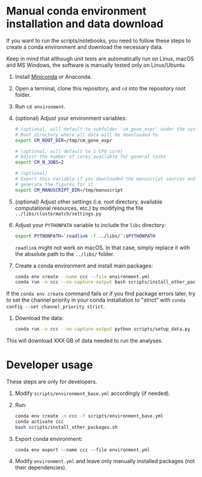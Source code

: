 # Manual conda environment installation and data download

If you want to run the scripts/notebooks, you need to follow these steps to create a conda environment and download the necessary data.

Keep in mind that although unit tests are automatically run on Linux, macOS and MS Windows, the software is manually tested only on Linux/Ubuntu.

1. Install [Miniconda](https://docs.conda.io/en/latest/miniconda.html) or Anaconda.

1. Open a terminal, clone this repository, and `cd` into the repository root folder.

1. Run `cd environment`.

1. (optional) Adjust your environment variables:

    ```bash
    # (optional, will default to subfolder 'cm_gene_expr' under the system's temporary directory)
    # Root directory where all data will be downloaded to
    export CM_ROOT_DIR=/tmp/cm_gene_expr

    # (optional, will default to 1 CPU core)
    # Adjust the number of cores available for general tasks
    export CM_N_JOBS=2

    # (optional)
    # Export this variable if you downloaded the manuscript sources and want to
    # generate the figures for it
    export CM_MANUSCRIPT_DIR=/tmp/manuscript
    ```

1. (optional) Adjust other settings (i.e. root directory, available computational
   resources, etc.) by modifying the file `../libs/clustermatch/settings.py`

1. Adjust your `PYTHONPATH` variable to include the `libs` directory:

    ```bash
    export PYTHONPATH=`readlink -f ../libs/`:$PYTHONPATH
    ```

    `readlink` might not work on macOS. In that case, simply replace it with
    the absolute path to the `../libs/` folder.

1. Create a conda environment and install main packages:

    ```bash
   conda env create --name ccc --file environment.yml
   conda run -n ccc --no-capture-output bash scripts/install_other_packages.sh
    ```
If the `conda env create` command fails or if you find package errors later, try
to set the channel priority in your conda installation to "strict" with
`conda config --set channel_priority strict`.

1. Download the data:

   ```bash
   conda run -n ccc --no-capture-output python scripts/setup_data.py
   ```

This will download XXX GB of data needed to run the analyses.


# Developer usage

These steps are only for developers.

1. Modify `scripts/environment_base.yml` accordingly (if needed).
1. Run:
 
    ```bash
    conda env create -n ccc -f scripts/environment_base.yml
    conda activate ccc
    bash scripts/install_other_packages.sh
    ```

1. Export conda environment:

    ```
    conda env export --name ccc --file environment.yml
    ```

1. Modify `environment.yml` and leave only manually installed packages (not their dependencies).
